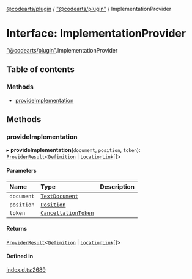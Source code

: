 [@codearts/plugin](../README.md) / ["@codearts/plugin"](../modules/_codearts_plugin_.md) / ImplementationProvider

# Interface: ImplementationProvider

["@codearts/plugin"](../modules/_codearts_plugin_.md).ImplementationProvider

## Table of contents

### Methods

- [provideImplementation](codearts_plugin_.ImplementationProvider.md#provideimplementation)

## Methods

### provideImplementation

▸ **provideImplementation**(`document`, `position`, `token`): [`ProviderResult`](../modules/_codearts_plugin_.md#providerresult)<[`Definition`](../modules/_codearts_plugin_.md#definition) \| [`LocationLink`](codearts_plugin_.LocationLink.md)[]\>

#### Parameters

| Name | Type | Description |
| :------ | :------ | :------ |
| `document` | [`TextDocument`](codearts_plugin_.TextDocument.md) |  |
| `position` | [`Position`](../classes/codearts_plugin_.Position.md) |  |
| `token` | [`CancellationToken`](codearts_plugin_.CancellationToken.md) |  |

#### Returns

[`ProviderResult`](../modules/_codearts_plugin_.md#providerresult)<[`Definition`](../modules/_codearts_plugin_.md#definition) \| [`LocationLink`](codearts_plugin_.LocationLink.md)[]\>

#### Defined in

[index.d.ts:2689](https://github.com/huaweicloud/cloudide-plugin-api/blob/203b986/index.d.ts#L2689)
